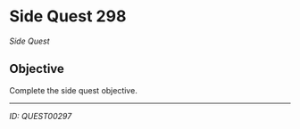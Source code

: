 # Side Quest 298

*Side Quest*

## Objective
Complete the side quest objective.

---
*ID: QUEST00297*